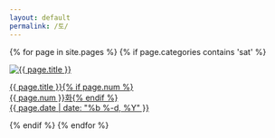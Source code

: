 ```yaml
---
layout: default
permalink: /토/
---
```

<script>
	window.onload=function(){document.getElementById("msat").className="ctd"};
</script>
{% for page in site.pages %}
{% if page.categories contains 'sat' %}
<div class="img">
<a href="{{ page.url | prepend: site.baseurl }}">
<img src="{{ page.img }}" alt="{{ page.title }}">
<div class="desc"><p>{{ page.title }}{% if page.num %}<br>{{ page.num }}화{% endif %}<br>{{ page.date | date: "%b %-d, %Y" }}</p>
</div></a>
</div>
{% endif %}
{% endfor %}